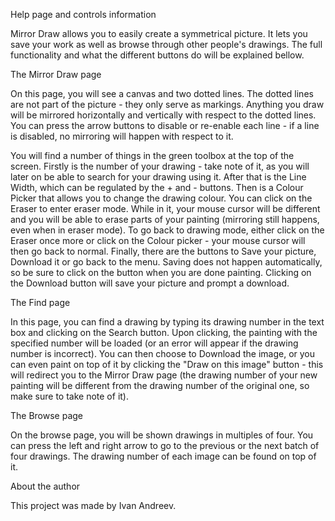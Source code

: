 Help page and controls information

Mirror Draw allows you to easily create a symmetrical picture. It lets you save your work as well as browse through other people's drawings.  The full functionality and what the different buttons do will be explained bellow.



The Mirror Draw page

On this page, you will see a canvas and two dotted lines. The dotted lines are not part of the picture - they only serve as markings. Anything you draw will be mirrored horizontally and vertically with respect to the dotted lines. You can press the arrow buttons to disable or re-enable each line - if a line is disabled, no mirroring will happen with respect to it.

You will find a number of things in the green toolbox at the top of the screen. Firstly is the number of your drawing - take note of it, as you will later on be able to search for your drawing using it. After that is the Line Width, which can be regulated by the + and - buttons. Then is a Colour Picker that allows you to change the drawing colour. You can click on the Eraser to enter eraser mode. While in it, your mouse cursor will be different and you will be able to erase parts of your painting (mirroring still happens, even when in eraser mode). To go back to drawing mode, either click on the Eraser once more or click on the Colour picker - your mouse cursor will then go back to normal. Finally, there are the buttons to Save your picture, Download it or go back to the menu. Saving does not happen automatically, so be sure to click on the button when you are done painting. Clicking on the Download button will save your picture and prompt a download.


The Find page

In this page, you can find a drawing by typing its drawing number in the text box and clicking on the Search button. Upon clicking, the painting with the specified number will be loaded (or an error will appear if the drawing number is incorrect). You can then choose to Download the image, or you can even paint on top of it by clicking the  "Draw on this image" button - this will redirect you to the Mirror Draw page (the drawing number of your new painting will be different from the drawing number of the original one, so make sure to take note of it).



The Browse page

On the browse page, you will be shown drawings in multiples of four. You can press the left and right arrow to go to the previous or the next batch of four drawings. The drawing number of each image can be found on top of it.



About the author

This project was made by Ivan Andreev.